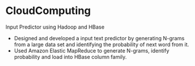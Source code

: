 # CloudComputing
Input Predictor using Hadoop and HBase
- Designed and developed a input text predictor by generating N-grams from a large data set and identifying the probability of next word from it. 
- Used Amazon Elastic MapReduce to generate N-grams, identify probability and load into HBase column family.
